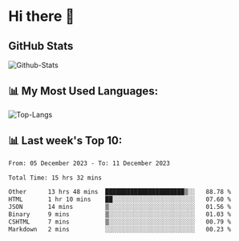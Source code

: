 # Hi there 👋

## GitHub Stats
![Github-Stats](https://github-readme-stats-sigma-five.vercel.app/api?username=ltorson&show_icons=true&theme=radical&count_private=true)

## 📊 My Most Used Languages:
![Top-Langs](https://github-readme-stats-sigma-five.vercel.app/api/top-langs/?username=LTorson&layout=compact&langs_count=10)

## 📊 Last week's Top 10:
<!--START_SECTION:waka-->

```txt
From: 05 December 2023 - To: 11 December 2023

Total Time: 15 hrs 32 mins

Other      13 hrs 48 mins  ██████████████████████▒░░   88.78 %
HTML       1 hr 10 mins    ██░░░░░░░░░░░░░░░░░░░░░░░   07.60 %
JSON       14 mins         ▒░░░░░░░░░░░░░░░░░░░░░░░░   01.56 %
Binary     9 mins          ▒░░░░░░░░░░░░░░░░░░░░░░░░   01.03 %
CSHTML     7 mins          ▒░░░░░░░░░░░░░░░░░░░░░░░░   00.79 %
Markdown   2 mins          ░░░░░░░░░░░░░░░░░░░░░░░░░   00.23 %
```

<!--END_SECTION:waka-->
